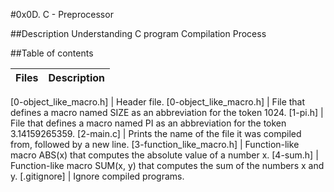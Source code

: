 #0x0D. C - Preprocessor

##Description
Understanding C program Compilation Process

##Table of contents

Files | Description
--------|-----------

[0-object_like_macro.h] | Header file.
[0-object_like_macro.h] | File that defines a macro named SIZE as an abbreviation for the token 1024.
[1-pi.h] | File that defines a macro named PI as an abbreviation for the token 3.14159265359.
[2-main.c] | Prints the name of the file it was compiled from, followed by a new line.
[3-function_like_macro.h] | Function-like macro ABS(x) that computes the absolute value of a number x.
[4-sum.h] | Function-like macro SUM(x, y) that computes the sum of the numbers x and y.
[.gitignore] | Ignore compiled programs.

